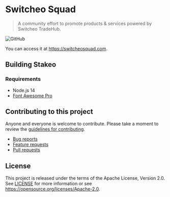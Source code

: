 # Switcheo Squad

> A community effort to promote products & services powered by Switcheo TradeHub.

![GitHub](https://img.shields.io/github/license/switcheosquad/website)

You can access it at https://switcheosquad.com.

## Building Stakeo

### Requirements

* Node.js 14
* [Font Awesome Pro](https://fontawesome.com/plans)

## Contributing to this project

Anyone and everyone is welcome to contribute. Please take a moment to
review the [guidelines for contributing](CONTRIBUTING.md).

* [Bug reports](CONTRIBUTING.md#bug-reports)
* [Feature requests](CONTRIBUTING.md#feature-requests)
* [Pull requests](CONTRIBUTING.md#pull-requests)

## License

This project is released under the terms of the Apache License, Version 2.0. See [LICENSE](LICENSE) 
for more information or see https://opensource.org/licenses/Apache-2.0.
